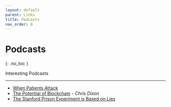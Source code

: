 ```yaml
---
layout: default
parent: Links
title: Podcasts
nav_order: 8
---
```


# Podcasts
{: .no_toc }

Interesting Podcasts

---

- [When Patients Attack](https://www.thisamericanlife.org/441/when-patents-attack)
- [The Potential of Blockchain](https://www.joincolossus.com/episodes/22848496/dixon-the-potential-of-blockchain-technology?tab=transcript) - *Chris Dixon*
- [The Stanford Prison Experiment is Based on Lies](https://www.vox.com/science-and-health/2018/6/14/17464516/stanford-prison-experiment-audio)
